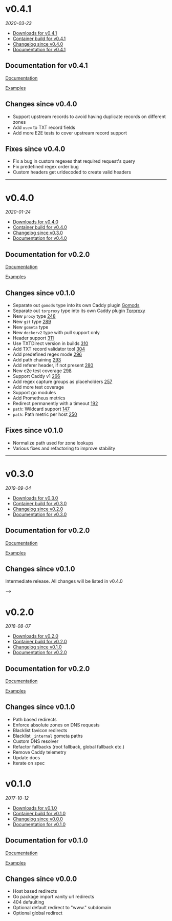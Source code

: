 <!--
# v0.4.0
_2020_
  - [Downloads for v0.4.0](https://txtdirect.org/releases/v0.4.0)
  - [Container build for v0.4.0](https://c.txtdirect.org/txtdirect)
  - [Changelog since v0.3.0](#changes-since-v030)
  - [Documentation for v0.4.0](#documentation-for-v040)

## Documentation for v0.2.0
[Documentation](https://txtdirect.org/docs)

[Examples](https://txtdirect.org/examples)

## Changes since v0.1.0
  - Path based redirects

## Fixes since v0.1.0

-->

# v0.4.1

_2020-03-23_

- [Downloads for v0.4.1](https://txtdirect.org/releases/v0.4.1)
- [Container build for v0.4.1](https://c.txtdirect.org/txtdirect)
- [Changelog since v0.4.0](#changes-since-v040)
- [Documentation for v0.4.1](#documentation-for-v041)

## Documentation for v0.4.1

[Documentation](https://txtdirect.org/docs)

[Examples](https://txtdirect.org/examples)

## Changes since v0.4.0

- Support upstream records to avoid having duplicate records on different zones
- Add `use=` to TXT record fields
- Add more E2E tests to cover upstream record support

## Fixes since v0.4.0

- Fix a bug in custom regexes that required request's query
- Fix predefined regex order bug
- Custom headers get urldecoded to create valid headers

---

# v0.4.0
_2020-01-24_
  - [Downloads for v0.4.0](https://txtdirect.org/releases/v0.4.0)
  - [Container build for v0.4.0](https://c.txtdirect.org/txtdirect)
  - [Changelog since v0.3.0](#changes-since-v030)
  - [Documentation for v0.4.0](#documentation-for-v040)

## Documentation for v0.2.0
[Documentation](https://txtdirect.org/docs)

[Examples](https://txtdirect.org/examples)

## Changes since v0.1.0
  - Separate out `gomods` type into its own Caddy plugin [Gomods](https://gomods.okkur.org)
  - Separate out `torproxy` type into its own Caddy plugin [Torproxy](https://torproxy.okkur.org)
  - New `proxy` type [248](https://github.com/txtdirect/txtdirect/pull/248)
  - New `git` type [289](https://github.com/txtdirect/txtdirect/pull/289)
  - New `gometa` type
  - New `dockerv2` type with pull support only
  - Header support [311](https://github.com/txtdirect/txtdirect/pull/311)
  - Use TXTDirect version in builds [310](https://github.com/txtdirect/txtdirect/pull/310)
  - Add TXT record validator tool [304](https://github.com/txtdirect/txtdirect/pull/304)
  - Add predefined regex mode [296](https://github.com/txtdirect/txtdirect/pull/296)
  - Add path chaining [293](https://github.com/txtdirect/txtdirect/pull/293)
  - Add referer header, if not present [280](https://github.com/txtdirect/txtdirect/pull/280)
  - New e2e test coverage [298](https://github.com/txtdirect/txtdirect/pull/298)
  - Support Caddy v1 [266](https://github.com/txtdirect/txtdirect/pull/266)
  - Add regex capture groups as placeholders [257](https://github.com/txtdirect/txtdirect/pull/257)
  - Add more test coverage
  - Support go modules
  - Add Prometheus metrics
  - Redirect permanently with a timeout [192](https://github.com/txtdirect/txtdirect/pull/192)
  - `path`: Wildcard support [147](https://github.com/txtdirect/txtdirect/pull/147)
  - `path`: Path metric per host [250](https://github.com/txtdirect/txtdirect/pull/250)

## Fixes since v0.1.0
  - Normalize path used for zone lookups
  - Various fixes and refactoring to improve stability

---

# v0.3.0
_2019-09-04_
  - [Downloads for v0.3.0](https://txtdirect.org/releases/v0.3.0)
  - [Container build for v0.3.0](https://c.txtdirect.org/txtdirect)
  - [Changelog since v0.2.0](#changes-since-v020)
  - [Documentation for v0.3.0](#documentation-for-v030)

## Documentation for v0.2.0
[Documentation](https://txtdirect.org/docs)

[Examples](https://txtdirect.org/examples)

## Changes since v0.1.0
Intermediate release. All changes will be listed in v0.4.0

-->

# v0.2.0
_2018-08-07_
  - [Downloads for v0.2.0](https://txtdirect.org/releases/v0.2.0)
  - [Container build for v0.2.0](https://c.txtdirect.org/txtdirect)
  - [Changelog since v0.1.0](#changes-since-v010)
  - [Documentation for v0.2.0](#documentation-for-v020)

## Documentation for v0.2.0
[Documentation](https://txtdirect.org/docs)

[Examples](https://txtdirect.org/examples)

## Changes since v0.1.0
  - Path based redirects
  - Enforce absolute zones on DNS requests
  - Blacklist favicon redirects
  - Blacklist `_internal` gometa paths
  - Custom DNS resolver
  - Refactor fallbacks (root fallback, global fallback etc.)
  - Remove Caddy telemetry
  - Update docs
  - Iterate on spec

# v0.1.0
_2017-10-12_
  - [Downloads for v0.1.0](https://txtdirect.org/releases/v0.1.0)
  - [Container build for v0.1.0](https://c.txtdirect.org/txtdirect)
  - [Changelog since v0.0.0](#changes-since-v000)
  - [Documentation for v0.1.0](#documentation-for-v010)

## Documentation for v0.1.0
[Documentation](https://txtdirect.org/docs)

[Examples](https://txtdirect.org/examples)

## Changes since v0.0.0
  - Host based redirects
  - Go package import vanity url redirects
  - 404 defaulting
  - Optional default redirect to "www." subdomain
  - Optional global redirect
